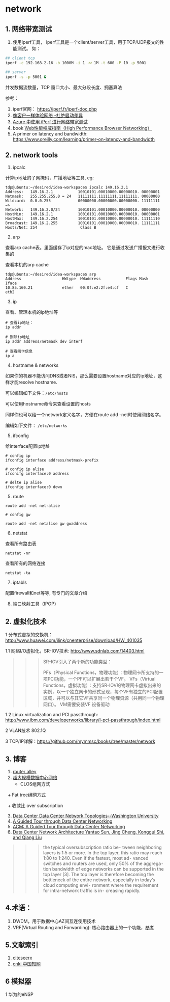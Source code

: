 # network

## 1. 网络带宽测试

1. 使用iperf工具， iperf工具是一个client/server工具，用于TCP/UDP报文的性能测试。
如：

```sh
## client tcp
iperf -c 192.168.2.16 -b 1000M -i 1 -w 1M -t 600 -P 10 -p 5001

## server
iperf -s -p 5001 &
```

并发数据流数量，TCP 窗口大小、最大分段长度、拥塞算法

参考：

1. iperf官网： https://iperf.fr/iperf-doc.php
2. [像客户一样体验网络 -杜绝启动差异](https://www.viavisolutions.com/en-us/literature/experience-network-your-customers-do-closing-turn-gap-white-paper-zh-hans.pdf)
3. [Azure 中使用 iPerf 进行网络带宽测试](https://docs.azure.cn/zh-cn/articles/azure-operations-guide/virtual-network/aog-virtual-network-iperf-bandwidth-test)
4. book [Web性能权威指南（High Performance Browser Networking）](http://www.powerxing.com/reading-high-performance-browser-networking-ch2/) 
5. A primer on latency and bandwidth: https://www.oreilly.com/learning/primer-on-latency-and-bandwidth

## 2. network tools

1. ipcalc

计算ip地址的子网掩码，广播地址等工具, eg:

```shell
tdp@ubuntu:~/desired/idea-workspace$ ipcalc 149.16.2.1
Address:   149.16.2.1           10010101.00010000.00000010. 00000001
Netmask:   255.255.255.0 = 24   11111111.11111111.11111111. 00000000
Wildcard:  0.0.0.255            00000000.00000000.00000000. 11111111
=>
Network:   149.16.2.0/24        10010101.00010000.00000010. 00000000
HostMin:   149.16.2.1           10010101.00010000.00000010. 00000001
HostMax:   149.16.2.254         10010101.00010000.00000010. 11111110
Broadcast: 149.16.2.255         10010101.00010000.00000010. 11111111
Hosts/Net: 254                   Class B
```

2. arp

查看arp cache表。里面缓存了ip对应的mac地址。 它是通过发送广播报文进行收集的

查看本机的arp cache

```shell
tdp@ubuntu:~/desired/idea-workspace$ arp
Address                  HWtype  HWaddress           Flags Mask            Iface
10.85.160.21             ether   00:0f:e2:2f:e4:cf   C                     eth2
```

3. ip

查看、管理本机的ip地址等

```shell
# 查看ip地址：
ip addr

# 删除ip地址
ip addr address/netmask dev interf

# 查看网卡信息
ip a
```

4. hostname & networks

如果你的机器不能访问DNS或者NIS，那么需要设置hostname对应的ip地址，这样才能resolve hostname.

可以编辑如下文件：`/etc/hosts`

可以使用hostname命令来查看设置的hosts

同样你也可以给一个network定义名字，方便在route add -net时使用网络名字。

编辑如下文件： `/etc/networks`


5. ifconfig

给interface配置ip地址

```shell
# config ip
ifconfig interface address/netmask-prefix

# config ip alise
ifconifg interface:0 address

# delte ip alise
ifconfig interface:0 down
```

5. route

```shell
route add -net net-alise

# config gw

route add -net netalise gw gwaddress
```

6. netstat

查看所有路由表
```shell
netstat -nr
```

查看所有的网络连接
```shell
netstat -ta
```

7. iptabls

配置firewall和net等等, 有专门的文章介绍

8. 端口映射工具（IPOP）

## 2. 虚拟化技术

1 分布式虚拟的交换机：http://www.huawei.com/ilink/cnenterprise/download/HW_401035

1.1 网络I/O虚拟化，SR-IOV技术: http://www.sdnlab.com/14403.html 
>>>SR-IOV引入了两个新的功能类型：
>>>
>>>PFs（Physical Functions，物理功能）：物理网卡所支持的一项PCI功能，一个PF可以扩展出若干个VF。
>>>VFs（Virtual Functions，虚拟功能）：支持SR-IOV的物理网卡虚拟出来的实例，以一个独立网卡的形式呈现，每个VF有独立的PCI配置区域，并可以与其它VF共享同一个物理资源（共用同一个物理网口）。 VM需要安装VF 设备驱动

1.2 Linux virtualization and PCI passthrough: http://www.ibm.com/developerworks/library/l-pci-passthrough/index.html 

2 VLAN技术 802.1Q

3 TCP/IP详解：https://github.com/mymmsc/books/tree/master/network

## 3. 博客

1. [router alley](http://www.routeralley.com/guides.html)
2. [超大规模数据中心网络](http://www.sdnlab.com/16392.html)
   + CLOS组网方式
   
   + Fat tree组网方式
   
   + 收敛比 over subscription
   
3. [Data Center Data Center Network Topologies--Washington University](https://www.cse.wustl.edu/~jain/cse570-13/ftp/m_03dct.pdf)
4. [A Guided Tour through Data Center Networking](https://www.cs.cornell.edu/courses/cs5413/2014fa/lectures/07-datacenter-tour.pdf)
5. [ACM: A Guided Tour through Data Center Networking](http://static.googleusercontent.com/media/research.google.com/en/us/pubs/archive/40404.pdf)
6. [Data Center Network Architecture Yantao Sun, Jing Cheng, Konggui Shi, and Qiang Liu](www.cnki.net)
>>>the typical oversubscription ratio be⁃
tween neighboring layers is 1:5 or more. In the top layer, this
ratio may reach 1:80 to 1:240. Even if the fastest, most ad⁃
vanced switches and routers are used, only 50% of the aggrega⁃
tion bandwidth of edge networks can be supported in the top
layer [3]. The top layer is therefore becoming the bottleneck of
the entire network, especially in today’s cloud computing envi⁃
ronment where the requirement for intra-network traffic is in⁃
creasing rapidly.

## 4.术语：

1. DWDM，用于数据中心AZ间互连使用技术
3. VRF(Virtual Routing and Forwarding): 核心路由器上的一个功能，[参考](https://www.plixer.com/blog/netflow/what-is-vrf-virtual-routing-and-forwarding/)

## 5.文献索引
1. [citeseerx](http://citeseerx.ist.psu.edu/index)
2. [cnki 中国知网](www.cnki.net)

## 6 模拟器

1 华为的eNSP
